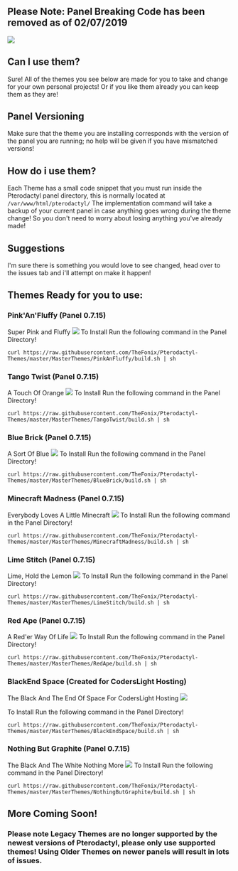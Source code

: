 ## Please Note: Panel Breaking Code has been removed as of 02/07/2019
![](https://github.com/TheFonix/Pterodactyl-Themes/blob/master/pteroBanner.png?)

## Can I use them?
Sure! All of the themes you see below are made for you to take and change for your own personal projects! Or if you like them already you can keep them as they are!

## Panel Versioning
Make sure that the theme you are installing corresponds with the version of the panel you are running; no help will be given if you have mismatched versions!
## How do i use them?
Each Theme has a small code snippet that you must run inside the Pterodactyl panel directory, this is normally located at `/var/www/html/pterodactyl/` The implementation command will take a backup of your current panel in case anything goes wrong during the theme change! So you don't need to worry about losing anything you've already made!

## Suggestions
I'm sure there is something you would love to see changed, head over to the issues tab and i'll attempt on make it happen!

## Themes Ready for you to use:

### Pink'An'Fluffy (Panel 0.7.15)
Super Pink and Fluffy
![](https://github.com/TheFonix/Pterodactyl-Themes/blob/master/MasterThemes/PinkAnFluffy/ss/PinkAnFluffy.png?)
To Install Run the following command in the Panel Directory!
```
curl https://raw.githubusercontent.com/TheFonix/Pterodactyl-Themes/master/MasterThemes/PinkAnFluffy/build.sh | sh
```

### Tango Twist (Panel 0.7.15)
A Touch Of Orange
![](https://github.com/TheFonix/Pterodactyl-Themes/blob/master/MasterThemes/TangoTwist/ss/TangoTwist.png?)
To Install Run the following command in the Panel Directory!
```
curl https://raw.githubusercontent.com/TheFonix/Pterodactyl-Themes/master/MasterThemes/TangoTwist/build.sh | sh
```

### Blue Brick (Panel 0.7.15)
A Sort Of Blue
![](https://github.com/TheFonix/Pterodactyl-Themes/blob/master/MasterThemes/BlueBrick/ss/BlueBrick.png?)
To Install Run the following command in the Panel Directory!
```
curl https://raw.githubusercontent.com/TheFonix/Pterodactyl-Themes/master/MasterThemes/BlueBrick/build.sh | sh
```

### Minecraft Madness (Panel 0.7.15)
Everybody Loves A Little Minecraft
![](https://github.com/TheFonix/Pterodactyl-Themes/blob/master/MasterThemes/MinecraftMadness/ss/MinecraftMadness.png?)
To Install Run the following command in the Panel Directory!
```
curl https://raw.githubusercontent.com/TheFonix/Pterodactyl-Themes/master/MasterThemes/MinecraftMadness/build.sh | sh
```


### Lime Stitch (Panel 0.7.15)
Lime, Hold the Lemon
![](https://github.com/TheFonix/Pterodactyl-Themes/blob/master/MasterThemes/LimeStitch/ss/LimeStitch.png?)
To Install Run the following command in the Panel Directory!
```
curl https://raw.githubusercontent.com/TheFonix/Pterodactyl-Themes/master/MasterThemes/LimeStitch/build.sh | sh
```


### Red Ape (Panel 0.7.15)
A Red'er Way Of Life
![](https://github.com/TheFonix/Pterodactyl-Themes/blob/master/MasterThemes/RedApe/ss/Red_Ape.png?)
To Install Run the following command in the Panel Directory!
```
curl https://raw.githubusercontent.com/TheFonix/Pterodactyl-Themes/master/MasterThemes/RedApe/build.sh | sh
```


### BlackEnd Space (Created for CodersLight Hosting)
The Black And The End Of Space For CodersLight Hosting
![](https://github.com/TheFonix/Pterodactyl-Themes/blob/master/MasterThemes/BlackEndSpace/SS/BlackendSpace.png?)

To Install Run the following command in the Panel Directory!
```
curl https://raw.githubusercontent.com/TheFonix/Pterodactyl-Themes/master/MasterThemes/BlackEndSpace/build.sh | sh
```


### Nothing But Graphite (Panel 0.7.15)
The Black And The White Nothing More
![](https://github.com/TheFonix/Pterodactyl-Themes/blob/master/MasterThemes/NothingButGraphite/SS/NothingButGraphite.png?)
To Install Run the following command in the Panel Directory!
```
curl https://raw.githubusercontent.com/TheFonix/Pterodactyl-Themes/master/MasterThemes/NothingButGraphite/build.sh | sh
```
## More Coming Soon!

### Please note Legacy Themes are no longer supported by the newest versions of Pterodactyl, please only use supported themes! Using Older Themes on newer panels will result in lots of issues.
